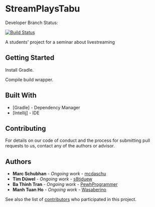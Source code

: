 # StreamPlaysTabu
Developer Branch Status:


[![Build Status](https://travis-ci.com/PewhProgrammer/StreamPlaysTabu.svg?token=3Kr2aEJKCmDsLsuKytEz&branch=development)](https://travis-ci.com/PewhProgrammer/StreamPlaysTabu)

A students' project for a seminar about livestreaming

## Getting Started


Install Gradle.

Compile build wrapper.




## Built With

* [Gradle] - Dependency Manager
* [Intellij] - IDE

## Contributing

For details on our code of conduct and the process for submitting pull requests to us, contact any of the authors or advisor.

## Authors

* **Marc Schubhan** - *Ongoing work* - [mcdaschu](https://github.com/s8mcschu)
* **Tim Düwel** - *Ongoing work* - [s8tiduew](https://github.com/s8tiduew)
* **Ba Thinh Tran** - *Ongoing work* - [PewhProgrammer](https://github.com/PewhProgrammer)
* **Manh Tuan Ho** - *Ongoing work* - [Wasaberino](https://github.com/Wasaberino)

See also the list of [contributors](https://github.com/PewhProgrammer/StreamPlaysTabu/graphs/contributors) who participated in this project.
